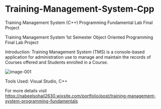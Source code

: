 # Training-Management-System-Cpp
Training Management System (C++) Programming Fundamental Lab Final Project

Training Management System
1st Semester Object Oriented Programming Final Lab Project

Introduction: 
Training Management System (TMS) is a console-based application for administration use to manage and maintain the records of Courses offered and Students enrolled in a Course.

![image-001](https://user-images.githubusercontent.com/73162686/182043727-8d864abb-bddf-440c-b0b2-4cad06504518.jpg)

Tools Used: 
Visual Studio, C++

For more details visit https://nabeelsohail2630.wixsite.com/portfolio/post/training-management-system-programming-fundamentals

